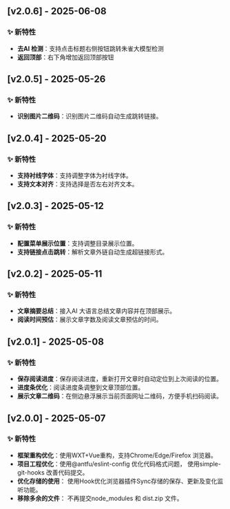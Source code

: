 ## [v2.0.6] - 2025-06-08

### ✨ 新特性

- **去AI 检测**：支持点击标题右侧按钮跳转朱雀大模型检测
- **返回顶部**：右下角增加返回顶部按钮
## [v2.0.5] - 2025-05-26

### ✨ 新特性

- **识别图片二维码**：识别图片二维码自动生成跳转链接。

## [v2.0.4] - 2025-05-20

### ✨ 新特性

- **支持衬线字体**：支持调整字体为衬线字体。
- **支持文本对齐**：支持选择是否左右对齐文本。

## [v2.0.3] - 2025-05-12

### ✨ 新特性

- **配置菜单展示位置**：支持调整目录展示位置。
- **支持链接点击跳转**：解析文章外链自动生成超链接形式。

## [v2.0.2] - 2025-05-11

### ✨ 新特性

- **文章摘要总结**：接入AI 大语言总结文章内容并在顶部展示。
- **阅读时间预估**：展示文章字数及阅读文章预估的时间。

## [v2.0.1] - 2025-05-08

### ✨ 新特性

- **保存阅读进度**：保存阅读进度，重新打开文章时自动定位到上次阅读的位置。
- **进度条优化**：阅读进度条调整到文章顶部位置。
- **展示文章二维码**：在侧边悬浮展示当前页面网址二维码，方便手机扫码阅读。

## [v2.0.0] - 2025-05-07

### ✨ 新特性

- **框架重构优化**：使用WXT+Vue重构，支持Chrome/Edge/Firefox 浏览器。
- **项目工程优化**：使用@antfu/eslint-config 优化代码格式问题， 使用simple-git-hooks 改善代码提交。
- **优化存储的使用**： 使用Hook优化浏览器插件Sync存储的保存、更新及变化监听功能。
- **移除多余的文件**： 不再提交node_modules 和 dist.zip 文件。
